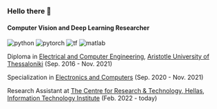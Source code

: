 ### Hello there 👋

#### Computer Vision and Deep Learning Researcher

![python](https://img.shields.io/badge/Python-FFD43B?style=for-the-badge&logo=python&logoColor=blue) 
![pytorch](https://img.shields.io/badge/PyTorch-EE4C2C?style=for-the-badge&logo=PyTorch&logoColor=white) 
![tf](https://img.shields.io/badge/TensorFlow-FF6F00?style=for-the-badge&logo=TensorFlow&logoColor=white)
![matlab](https://img.shields.io/badge/MATLAB-blue?style=for-the-badge&logo=)

Diploma in [Electrical and Computer Engineering]([https://www.auth.gr/](http://www.ee.auth.gr/)), [Aristotle University of Thessaloniki](https://www.auth.gr/) (Sep. 2016 - Nov. 2021)

Specialization in [Electronics and Computers](https://www.auth.gr/division/ee-decom/) (Sep. 2020 - Nov. 2021)

Research Assistant at [The Centre for Research & Technology, Hellas](https://www.certh.gr/), [Information Technology Institute](https://www.iti.gr/iti/index.html) (Feb. 2022 - today)
